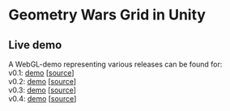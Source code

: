 # Geometry Wars Grid in Unity

## Live demo
	
A WebGL-demo representing various releases can be found for:  
v0.1: [demo](http://vimaster.de/prj/2017_gridometrywars/demo/0_v0.1/) [[source](https://github.com/ViMaSter/gridometrywars/releases/tag/v0.1)]  
v0.2: [demo](http://vimaster.de/prj/2017_gridometrywars/demo/1_v0.2/) [[source](https://github.com/ViMaSter/gridometrywars/releases/tag/v0.2)]  
v0.3: [demo](http://vimaster.de/prj/2017_gridometrywars/demo/2_v0.3/) [[source](https://github.com/ViMaSter/gridometrywars/releases/tag/v0.3)]  
v0.4: [demo](http://vimaster.de/prj/2017_gridometrywars/demo/3_v0.4/) [[source](https://github.com/ViMaSter/gridometrywars/releases/tag/v0.4)]
